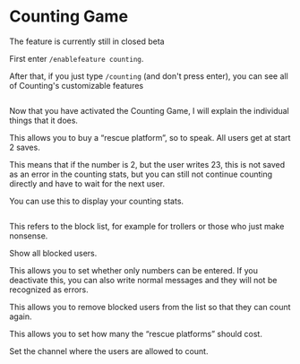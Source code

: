 # Counting Game
<warning>
The feature is currently still in closed beta
</warning>
 <procedure title="" id="youtube">
    <step>
    <p>First enter <code>/enablefeature counting</code>.</p>
    </step>
    <step>
    <p>After that, if you just type <code>/counting</code> (and don't press enter), you can see all of Counting's customizable features</p>
    <img src="counting_command_list.png" alt=""/>
    </step>
</procedure>
<p>Now that you have activated the Counting Game, I will explain the individual things that it does.</p>
<chapter title="/counting buysaves" id="buysaves" collapsible="true">
    <p>This allows you to buy a “rescue platform”, so to speak. All users get at start 2 saves.</p>
    <p>This means that if the number is 2, but the user writes 23, this is not saved as an error in the counting stats, but you can still not continue counting directly and have to wait for the next user.</p>
</chapter>
<chapter title="/counting stats" id="stats" collapsible="true">
    <p>You can use this to display your counting stats.</p>
    <img src="counting_stats.png" alt=""/>
</chapter>
<chapter title="/counting adduser" id="adduser" collapsible="true">
    <p>This refers to the block list, for example for trollers or those who just make nonsense.</p>
</chapter>
<chapter title="/counting listusers" id="listusers" collapsible="true">
    <p>Show all blocked users.</p>
</chapter>
<chapter title="/counting onlynumber" id="onlynumber" collapsible="true">
    <p>This allows you to set whether only numbers can be entered. If you deactivate this, you can also write normal messages and they will not be recognized as errors.</p>
</chapter>
<chapter title="/counting removeuser" id="removeuser" collapsible="true">
    <p>This allows you to remove blocked users from the list so that they can count again.</p>
</chapter>
<chapter title="/counting salescosts" id="salescosts" collapsible="true">
    <p>This allows you to set how many the “rescue platforms” should cost.</p>
</chapter>
<chapter title="/counting setchannel" id="setchannel" collapsible="true">
    <p>Set the channel where the users are allowed to count.</p>
</chapter>
